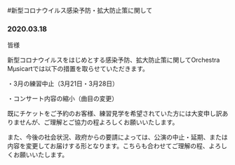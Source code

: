 #新型コロナウイルス感染予防・拡大防止策に関して

### 2020.03.18

皆様

新型コロナウイルスをはじめとする感染予防、拡大防止策に関してOrchestra Mµsicartでは以下の措置を取らせていただきます。



・3月の練習中止（3月21日・3月28日）

・コンサート内容の縮小（曲目の変更）



 既にチケットをご予約のお客様、練習見学を希望されていた方には大変申し訳ありませんが、ご理解とご協力の程よろしくお願いいたします。

 また、今後の社会状況、政府からの要請によっては、公演の中止・延期、または内容を変更してお届けする形となります。こちらも合わせてご理解の程、よろしくお願いいたします。
